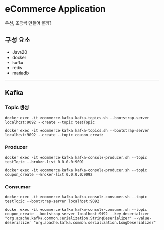# eCommerce Application
우선, 조금씩 만들어 볼까?

## 구성 요소
- Java20
- docker
- kafka
- redis
- mariadb

---

## Kafka

### Topic 생성
~~~shell
docker exec -it ecommerce-kafka kafka-topics.sh --bootstrap-server localhost:9092 --create --topic testTopic
~~~
~~~shell
docker exec -it ecommerce-kafka kafka-topics.sh --bootstrap-server localhost:9092 --create --topic coupon_create
~~~

### Producer
~~~shell
docker exec -it ecommerce-kafka kafka-console-producer.sh --topic testTopic --broker-list 0.0.0.0:9092
~~~

~~~shell
docker exec -it ecommerce-kafka kafka-console-producer.sh --topic coupon_create --broker-list 0.0.0.0:9092
~~~

### Consumer
~~~shell
docker exec -it ecommerce-kafka kafka-console-consumer.sh --topic testTopic --bootstrap-server localhost:9092
~~~
~~~shell
docker exec -it ecommerce-kafka kafka-console-consumer.sh --topic coupon_create --bootstrap-server localhost:9092 --key-deserializer "org.apache.kafka.common.serialization.StringDeserializer" --value-deserializer "org.apache.kafka.common.serialization.LongDeserializer"
~~~
